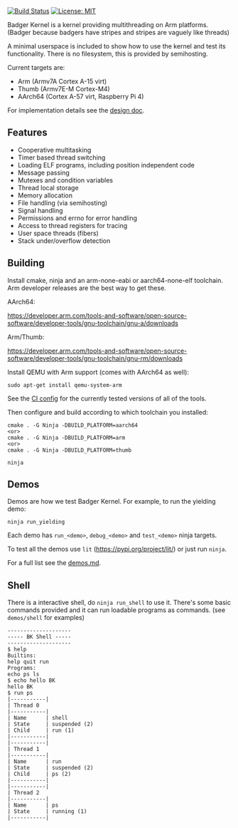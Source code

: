 [![Build Status](https://github.com/davidspickett/BadgerKernel/workflows/build_and_test/badge.svg)](https://github.com/DavidSpickett/BadgerKernel/actions) [![License: MIT](https://img.shields.io/badge/License-MIT-yellow.svg)](https://opensource.org/licenses/MIT)

Badger Kernel is a kernel providing multithreading on Arm platforms.
(Badger because badgers have stripes and stripes are vaguely like threads)

A minimal userspace is included to show how to use the kernel and test its functionality. There is no filesystem, this is provided by semihosting.

Current targets are:
* Arm (Armv7A Cortex A-15 virt)
* Thumb (Armv7E-M Cortex-M4)
* AArch64 (Cortex A-57 virt, Raspberry Pi 4)

For implementation details see the [design doc](docs/design.md).

## Features

* Cooperative multitasking
* Timer based thread switching
* Loading ELF programs, including position independent code
* Message passing
* Mutexes and condition variables
* Thread local storage
* Memory allocation
* File handling (via semihosting)
* Signal handling
* Permissions and errno for error handling
* Access to thread registers for tracing
* User space threads (fibers)
* Stack under/overflow detection

## Building

Install cmake, ninja and an arm-none-eabi or aarch64-none-elf toolchain. Arm developer releases are the best way to get these.

AArch64:

https://developer.arm.com/tools-and-software/open-source-software/developer-tools/gnu-toolchain/gnu-a/downloads

Arm/Thumb:

https://developer.arm.com/tools-and-software/open-source-software/developer-tools/gnu-toolchain/gnu-rm/downloads

Install QEMU with Arm support (comes with AArch64 as well):
```
sudo apt-get install qemu-system-arm
```

See the [CI config](.github/workflows/build_and_test.yml) for the currently tested versions of all of the tools.

Then configure and build according to which toolchain you installed:
```
cmake . -G Ninja -DBUILD_PLATFORM=aarch64
<or>
cmake . -G Ninja -DBUILD_PLATFORM=arm
<or>
cmake . -G Ninja -DBUILD_PLATFORM=thumb

ninja
```

## Demos

Demos are how we test Badger Kernel. For example, to run the yielding demo:
```
ninja run_yielding
```

Each demo has `run_<demo>`, `debug_<demo>` and `test_<demo>` ninja targets.

To test all the demos use `lit` (https://pypi.org/project/lit/) or just run `ninja`.

For a full list see the [demos.md](docs/demos.md).

## Shell

There is a interactive shell, do `ninja run_shell` to use it. There's some basic commands provided and it can run loadable programs as commands. (see `demos/shell` for examples)

```
--------------------
----- BK Shell -----
--------------------
$ help
Builtins:
help quit run
Programs:
echo ps ls
$ echo hello BK
hello BK
$ run ps
|-----------|
| Thread 0
|-----------|
| Name      | shell
| State     | suspended (2)
| Child     | run (1)
|-----------|
|-----------|
| Thread 1
|-----------|
| Name      | run
| State     | suspended (2)
| Child     | ps (2)
|-----------|
|-----------|
| Thread 2
|-----------|
| Name      | ps
| State     | running (1)
|-----------|
```
